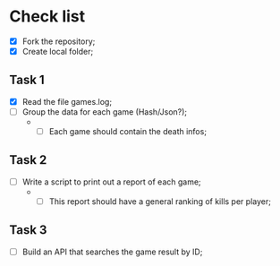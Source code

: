 # Check list

- [x] Fork the repository;
- [x] Create local folder;
 
 ## Task 1
- [x] Read the file games.log;
- [ ] Group the data for each game (Hash/Json?);
    * - [ ] Each game should contain the death infos; 

## Task 2
- [ ] Write a script to print out a report of each game;
    * - [ ] This report should have a general ranking of kills per player;

## Task 3
- [ ] Build an API that searches the game result by ID;